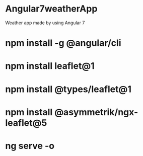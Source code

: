 # Angular7weatherApp
Weather app made by using Angular 7


# npm install -g @angular/cli

# npm install leaflet@1

# npm install @types/leaflet@1

# npm install @asymmetrik/ngx-leaflet@5

# ng serve -o
